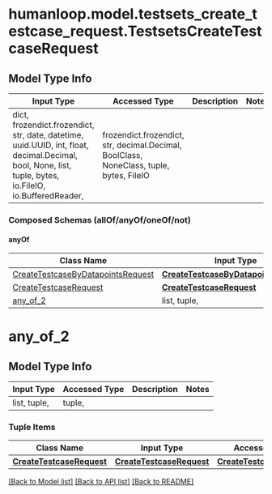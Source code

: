 # humanloop.model.testsets_create_testcase_request.TestsetsCreateTestcaseRequest

## Model Type Info
Input Type | Accessed Type | Description | Notes
------------ | ------------- | ------------- | -------------
dict, frozendict.frozendict, str, date, datetime, uuid.UUID, int, float, decimal.Decimal, bool, None, list, tuple, bytes, io.FileIO, io.BufferedReader,  | frozendict.frozendict, str, decimal.Decimal, BoolClass, NoneClass, tuple, bytes, FileIO |  | 

### Composed Schemas (allOf/anyOf/oneOf/not)
#### anyOf
Class Name | Input Type | Accessed Type | Description | Notes
------------- | ------------- | ------------- | ------------- | -------------
[CreateTestcaseByDatapointsRequest](CreateTestcaseByDatapointsRequest.md) | [**CreateTestcaseByDatapointsRequest**](CreateTestcaseByDatapointsRequest.md) | [**CreateTestcaseByDatapointsRequest**](CreateTestcaseByDatapointsRequest.md) |  | 
[CreateTestcaseRequest](CreateTestcaseRequest.md) | [**CreateTestcaseRequest**](CreateTestcaseRequest.md) | [**CreateTestcaseRequest**](CreateTestcaseRequest.md) |  | 
[any_of_2](#any_of_2) | list, tuple,  | tuple,  |  | 

# any_of_2

## Model Type Info
Input Type | Accessed Type | Description | Notes
------------ | ------------- | ------------- | -------------
list, tuple,  | tuple,  |  | 

### Tuple Items
Class Name | Input Type | Accessed Type | Description | Notes
------------- | ------------- | ------------- | ------------- | -------------
[**CreateTestcaseRequest**](CreateTestcaseRequest.md) | [**CreateTestcaseRequest**](CreateTestcaseRequest.md) | [**CreateTestcaseRequest**](CreateTestcaseRequest.md) |  | 

[[Back to Model list]](../../README.md#documentation-for-models) [[Back to API list]](../../README.md#documentation-for-api-endpoints) [[Back to README]](../../README.md)

